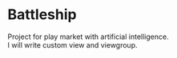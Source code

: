 # Battleship
Project for play market with artificial intelligence.  
I will write custom view and viewgroup.
